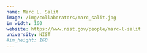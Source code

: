 ```yaml
---
name: Marc L. Salit
image: /img/collaborators/marc_salit.jpg
im_width: 160
website: https://www.nist.gov/people/marc-l-salit
university: NIST
#im_height: 160
---
```


